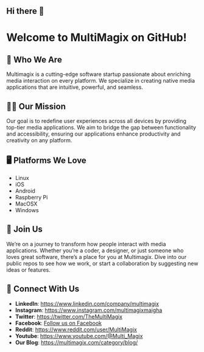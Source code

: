 ## Hi there 👋

# Welcome to MultiMagix on GitHub!

## 🚀 Who We Are
Multimagix is a cutting-edge software startup passionate about enriching media interaction on every platform. We specialize in creating native media applications that are intuitive, powerful, and seamless.

## 👩‍💻 Our Mission
Our goal is to redefine user experiences across all devices by providing top-tier media applications. We aim to bridge the gap between functionality and accessibility, ensuring our applications enhance productivity and creativity on any platform.

## 🖥️ Platforms We Love
- Linux
- iOS
- Android
- Raspberry Pi
- MacOSX
- Windows

## 🔗 Join Us
We’re on a journey to transform how people interact with media applications. Whether you’re a coder, a designer, or just someone who loves great software, there’s a place for you at Multimagix. Dive into our public repos to see how we work, or start a collaboration by suggesting new ideas or features.

## 📢 Connect With Us

- **LinkedIn**: https://www.linkedin.com/company/multimagix
- **Instagram**: https://www.instagram.com/multimagixmaigha
- **Twitter**: https://twitter.com/TheMultiMagix
- **Facebook**: [Follow us on Facebook](https://www.facebook.com/profile.php?id=61558353133909)
- **Reddit**: https://www.reddit.com/user/MultiMagix
- **Youtube**: https://www.youtube.com/@Multi_Magix
- **Our Blog**: https://multimagix.com/category/blog/

